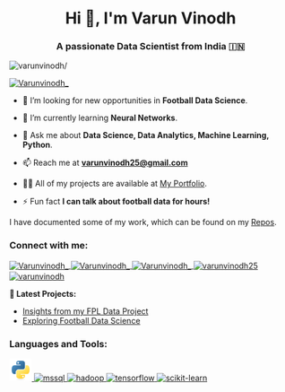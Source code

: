 <h1 align="center">Hi 👋, I'm Varun Vinodh</h1>

<h3 align="center">A passionate Data Scientist from India 🇮🇳</h3>
<p align="left"> <img src=https://komarev.com/ghpvc/?username=varunvinodh alt=varunvinodh/> </p>

<p align="left"> 
  <a href="https://twitter.com/Varunvinodh_" target="blank">
    <img src="https://img.shields.io/twitter/follow/Varunvinodh_?logo=twitter&style=for-the-badge" alt="Varunvinodh_" />
  </a> 
</p>

- 🤔 I’m looking for new opportunities in **Football Data Science**.

- 🌱 I’m currently learning **Neural Networks**.

- 💬 Ask me about **Data Science, Data Analytics, Machine Learning, Python**.

- 📫 Reach me at **varunvinodh25@gmail.com**

- 👨‍💻 All of my projects are available at [My Portfolio](https://github.com/varunvinodh?tab=repositories).

- ⚡ Fun fact **I can talk about football data for hours!**

I have documented some of my work, which can be found on my [Repos](https://github.com/varunvinodh?tab=repositories).

<h3 align="left">Connect with me:</h3>
<p align="left">
  <a href="https://www.linkedin.com/in/varunvinodh/" target="blank">
    <img align="center" src="https://github.com/varunvinodh/varunvinodh/blob/main/icons/LinkedIn.svg" alt="Varunvinodh_" height="30" width="40" />
  </a>
  <a href="https://twitter.com/Varunvinodh_" target="blank">
    <img align="center" src="https://github.com/varunvinodh/varunvinodh/blob/main/icons/twitter.svg" alt="Varunvinodh_" height="30" width="40" />
  </a>
  <a href="https://github.com/varunvinodh/varunvinodh" target="blank">
    <img align="center" src="https://github.com/varunvinodh/varunvinodh/blob/main/icons/github-mark.svg" alt="Varunvinodh_" height="30" width="40" />
  </a>
  <a href="https://www.hackerrank.com/varunvinodh25" target="blank">
    <img align="center" src="https://github.com/varunvinodh/varunvinodh/blob/main/icons/hackerrank.svg" alt="varunvinodh25" height="30" width="40" />
  </a>
  <a href="https://kaggle.com/varunvinodh" target="blank">
    <img align="center" src="https://github.com/varunvinodh/varunvinodh/blob/main/icons/kaggle.svg" alt="varunvinodh" height="30" width="40" />
  </a>
</p>

**📘 Latest Projects:**
<!-- BLOG-POST-LIST:START -->
- [Insights from my FPL Data Project](https://github.com/varunvinodh/Football/tree/main/FPL%20Analysis%20Dashboard)
- [Exploring Football Data Science](https://github.com/varunvinodh/Footballttps://dev.to/varunvinodh/exploring-football-data-science)
<!-- BLOG-POST-LIST:END -->

<h3 align="left">Languages and Tools:</h3>
<p align="left">
    <a href="https://www.python.org" target="_blank"> 
        <img src="https://raw.githubusercontent.com/devicons/devicon/master/icons/python/python-original.svg" alt="python" width="40" height="40"/> 
    </a>
    <a href="https://www.microsoft.com/en-us/sql-server" target="_blank"> 
        <img src="https://www.svgrepo.com/show/303229/microsoft-sql-server-logo.svg" alt="mssql" width="40" height="40"/> 
    </a>
    <a href="https://hadoop.apache.org/" target="_blank"> 
        <img src="https://www.vectorlogo.zone/logos/apache_hadoop/apache_hadoop-icon.svg" alt="hadoop" width="40" height="40"/> 
    </a>
    <a href="https://www.tensorflow.org/" target="_blank"> 
        <img src="https://www.vectorlogo.zone/logos/tensorflow/tensorflow-icon.svg" alt="tensorflow" width="40" height="40"/> 
    </a>
    <a href="https://scikit-learn.org/" target="_blank"> 
        <img src="https://upload.wikimedia.org/wikipedia/commons/0/05/Scikit_learn_logo_small.svg" alt="scikit-learn" width="40" height="40"/> 
    </a>
</p>
